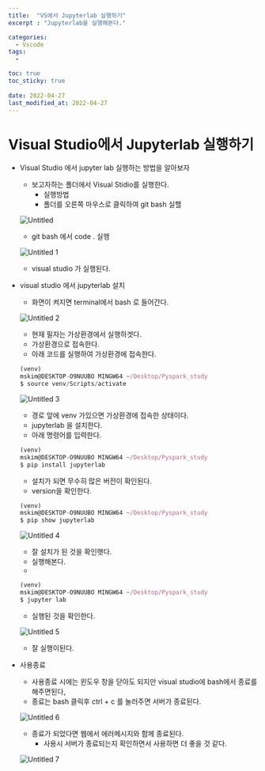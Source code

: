 ```yaml
---
title:  "VS에서 Jupyterlab 실행하기"
excerpt : "Jupyterlab을 실행해본다."

categories:
  - Vscode
tags:
  - 

toc: true
toc_sticky: true
 
date: 2022-04-27
last_modified_at: 2022-04-27
---
```



# Visual Studio에서 Jupyterlab 실행하기

- Visual Studio 에서 jupyter lab 실행하는 방법을 알아보자
    - 보고자하는 폴더에서 Visual Stidio를 실행한다.
        - 실행방법
        - 폴더를 오른쪽 마우스로 클릭하여 git bash 실핼
        
        
    ![Untitled](https://user-images.githubusercontent.com/101306770/165431216-11fcd9f3-ed69-4e74-a759-6eaf855cce43.png)
        
    - git bash 에서 code . 실행
    
    ![Untitled 1](https://user-images.githubusercontent.com/101306770/165431225-1f063454-d46c-4f30-8600-b27a0cc9ec7a.png)
    
    - visual studio 가 실행된다.
- visual studio 에서 jupyterlab 설치
    - 화면이 켜지면 terminal에서 bash 로 들어간다.
    
    ![Untitled 2](https://user-images.githubusercontent.com/101306770/165431229-c10b936c-8dbd-4b60-8dbf-21ff77169da5.png)
    
    - 현재 필자는 가상환경에서 실행하겟다.
    - 가상환경으로 접속한다.
    - 아래 코드를 실행하여 가상환경에 접속한다.
    
    ```jsx
    (venv)
    mskim@DESKTOP-O9NUUBO MINGW64 ~/Desktop/Pyspark_study
    $ source venv/Scripts/activate
    ```
    
    ![Untitled 3](https://user-images.githubusercontent.com/101306770/165431237-b47825f1-cb8f-4586-8de4-c52931a9ed6a.png)
    
    - 경로 앞에 venv 가있으면 가상환경에 접속한 상태이다.
    - jupyterlab 을 설치한다.
    - 아래 명령어를 입력한다.
    
    ```jsx
    (venv)
    mskim@DESKTOP-O9NUUBO MINGW64 ~/Desktop/Pyspark_study
    $ pip install jupyterlab
    ```
    
    - 설치가 되면 무수히 많은 버전이 확인된다.
    - version을 확인한다.
    
    ```jsx
    (venv)
    mskim@DESKTOP-O9NUUBO MINGW64 ~/Desktop/Pyspark_study
    $ pip show jupyterlab
    ```
    
    ![Untitled 4](https://user-images.githubusercontent.com/101306770/165431245-357c425e-cee5-4781-b168-dbe07582964e.png)

    
    - 잘 설치가 된 것을 확인햇다.
    - 실행해본다.
    - 
    
    ```jsx
    (venv) 
    mskim@DESKTOP-O9NUUBO MINGW64 ~/Desktop/Pyspark_study
    $ jupyter lab
    ```
    
    - 실행된 것을 확인한다.
    
    ![Untitled 5](https://user-images.githubusercontent.com/101306770/165431249-9cc9897b-2b00-48f9-8d92-c208804fc984.png)
    
    - 잘 실행이된다.
    
- 사용종료
    - 사용종료 시에는 윈도우 창을 닫아도 되지만 visual studio에 bash에서 종료를 해주면된다,
    - 종료는 bash 클릭후 ctrl + c 를 눌러주면 서버가 종료된다.
    
   ![Untitled 6](https://user-images.githubusercontent.com/101306770/165431255-1182d2dc-76fa-4dbb-9088-6c5a5ab995ad.png)
    
    - 종료가 되었다면 웹에서 에러메시지와 함께 종료된다.
        - 사용시 서버가 종료되는지 확인하면서 사용하면 더 좋을 것 같다.
        
    ![Untitled 7](https://user-images.githubusercontent.com/101306770/165431260-e9faab3a-b359-4e1c-b5c0-b5fdffe81b23.png)